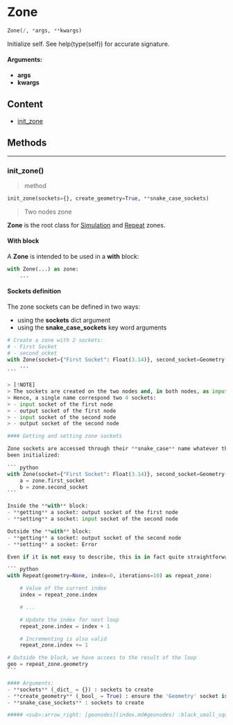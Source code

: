 # Zone

``` python
Zone(/, *args, **kwargs)
```

Initialize self.  See help(type(self)) for accurate signature.

#### Arguments:
- **args**
- **kwargs**

## Content

- [init_zone](geono-zone.md#init_zone)

## Methods



----------
### init_zone()

> method

``` python
init_zone(sockets={}, create_geometry=True, **snake_case_sockets)
```

> Two nodes zone

**Zone** is the root class for [Simulation](geono-simulation.md#simulation) and [Repeat](geono-repeat.md#repeat) zones.

#### With block

A **Zone** is intended to be used in a **with** block:

``` python
with Zone(...) as zone:
    ...
```

#### Sockets definition

The zone sockets can be defined in two ways:
- using the **sockets** dict argument
- using the **snake_case_sockets** key word arguments

````python
# Create a zone with 2 sockets:
# - First Socket
# - second_ocket
with Zone(socket={"First Socket": Float(3.14)}, second_socket=Geometry()) as zone:
    ...
```

> [!NOTE]
> The sockets are created on the two nodes and, in both nodes, as input and output sockets.
> Hence, a single name correspond two 4 sockets:
> - input socket of the first node
> - output socket of the first node
> - input socket of the second node
> - output socket of the second node

#### Getting and setting zone sockets

Zone sockets are accessed through their **snake_case** name whatever the manner they have
been initialized:

``` python
with Zone(socket={"First Socket": Float(3.14)}, second_socket=Geometry()) as zone:
    a = zone.first_socket
    b = zone.second_socket
```

Inside the **with** block:
- **getting** a socket: output socket of the first node
- **setting** a socket: input socket of the second node

Outside the **with** block:
- **getting** a socket: output socket of the second node
- **setting** a socket: Error

Even if it is not easy to describe, this is in fact quite straightforward:

``` python
with Repeat(geometry=None, index=0, iterations=10) as repeat_zone:

    # Value of the current index
    index = repeat_zone.index

    # ...

    # Update the index for next loop
    repeat_zone.index = index + 1

    # Incrementing is also valid
    repeat_zone.index += 1

# Outside the block, we have accees to the result of the loop
geo = repeat_zone.geometry
```

#### Arguments:
- **sockets** (_dict_ = {}) : sockets to create
- **create_geometry** (_bool_ = True) : ensure the 'Geometry' socket is created
- **snake_case_sockets** : sockets to create

##### <sub>:arrow_right: [geonodes](index.md#geonodes) :black_small_square: [Zone](geono-zone.md#zone) :black_small_square: [Content](geono-zone.md#content) :black_small_square: [Methods](geono-zone.md#methods)</sub>